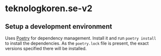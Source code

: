 # teknologkoren.se-v2
## Setup a development environment
Uses [Poetry](https://poetry.eustace.io/docs/) for dependency management.
Install it and run `poetry install` to install the dependencies. As the
`poetry.lock` file is present, the exact versions specified there will be
installed.
